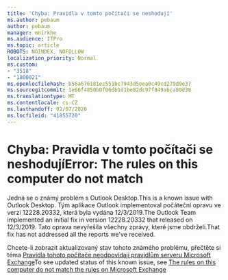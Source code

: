 ```yaml
---
title: 'Chyba: Pravidla v tomto počítači se neshodují'
ms.author: pebaum
author: pebaum
manager: mnirkhe
ms.audience: ITPro
ms.topic: article
ROBOTS: NOINDEX, NOFOLLOW
localization_priority: Normal
ms.custom:
- "3518"
- "1800021"
ms.openlocfilehash: b56a676181ec551bc7943d5eea0c49cd279d9e37
ms.sourcegitcommit: 1e66f4850b0f06db1d1be82dc97f849abca80d38
ms.translationtype: MT
ms.contentlocale: cs-CZ
ms.lasthandoff: 02/07/2020
ms.locfileid: "41855720"
---
```

# <a name="error-the-rules-on-this-computer-do-not-match"></a><span data-ttu-id="61482-102">Chyba: Pravidla v tomto počítači se neshodují</span><span class="sxs-lookup"><span data-stu-id="61482-102">Error: The rules on this computer do not match</span></span>

<span data-ttu-id="61482-103">Jedná se o známý problém s Outlook Desktop.</span><span class="sxs-lookup"><span data-stu-id="61482-103">This is a known issue with Outlook Desktop.</span></span> <span data-ttu-id="61482-104">Tým aplikace Outlook implementoval počáteční opravu ve verzi 12228.20332, která byla vydána 12/3/2019.</span><span class="sxs-lookup"><span data-stu-id="61482-104">The Outlook Team implemented an initial fix in version 12228.20332 that released on 12/3/2019.</span></span> <span data-ttu-id="61482-105">Tato oprava nevyřešila všechny zprávy, které jsme obdrželi.</span><span class="sxs-lookup"><span data-stu-id="61482-105">That fix has not addressed all the reports we've received.</span></span>

<span data-ttu-id="61482-106">Chcete-li zobrazit aktualizovaný stav tohoto známého problému, přečtěte si téma [Pravidla tohoto počítače neodpovídají pravidlům serveru Microsoft Exchange](https://support.office.com/article/d032e037-b224-429e-b325-633afde9b5f0)</span><span class="sxs-lookup"><span data-stu-id="61482-106">To see updated status of this known issue, see [The rules on this computer do not match the rules on Microsoft Exchange](https://support.office.com/article/d032e037-b224-429e-b325-633afde9b5f0)</span></span>